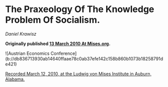 # The Praxeology Of The Knowledge Problem Of Socialism.

_Daniel Krawisz_

**Originally published [13 March 2010 At Mises.org](https://mises.org/library/praxeology-knowledge-problem-socialism).**


<div class="my-4 text-center">![Austrian Economics Conference](b://db836713930ab14640ffaae78c0ab37efe142c158b860b1073b18258791de421)</div>



[Recorded March 12, 2010, at the Ludwig von Mises Institute in Auburn, Alabama.](b://04294cf6f180ffdcfd78d4185c15d25d3e0b6647bb749fb3827d7336f3f1982f)


